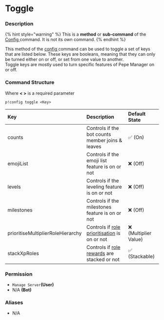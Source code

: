 # Toggle

### Description

{% hint style="warning" %}
This is a **method** or **sub-command** of the [Config ](./)command. It is not its own command.
{% endhint %}

This method of the [config ](./)command can be used to toggle a set of keys that are listed below. These keys are booleans, meaning that they can only be turned either on or off, or set from one value to another.  
Toggle keys are mostly used to turn specific features of Pepe Manager on or off.

### Command Structure

Where **&lt; &gt;** is a required parameter

```text
p!config toggle <Key>
```

| Key | Description | Default State |
| :--- | :--- | :--- |
| counts | Controls if the bot counts member joins & leaves | ✅ \(On\) |
| emojiList | Controls if the emoji list feature is on or not | ❌ \(Off\) |
| levels | Controls if the leveling feature is on or not | ❌ \(Off\) |
| milestones | Controls if the milestones feature is on or not | ❌ \(Off\) |
| prioritiseMultiplierRoleHierarchy | Controls if [role prioritisation](https://docs.pepemanager.com/guides/setting-up-xp-multipliers#changing-role-multiplier-hierarchy) is on or not | ❌ \(Multiplier Value\) |
| stackXpRoles | Controls if [role rewards](https://docs.pepemanager.com/guides/setting-up-server-xp-leveling#toggling-role-stacking) are stacked or not | ✅ \(Stackable\) |

### **Permission**

* `Manage Server`**\(User\)**
* N/A **\(Bot\)**

### Aliases

* N/A



